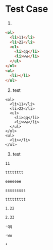 # Test Case
1. 
~~~html
<ol>
  <li>11</li>
  <li>22</li>
  <ul>
    <li>qq</li>
    <li>ww</li>
  </ul>
</ol>
<ul>
  <li></li>
</ul>
~~~
2. test
~~~
<ol>
  <li>11</li>
  <li>22</li>
  <ul>
    <li>qq</li>
    <li>ww</li>
  </ul>
</ol>
<ul>
  <li></li>
</ul>
~~~
3. test
~~~
11

tttttttt

eeeeeee

sssssssss

ttttttttt

1.22

2.33

◦qq

◦ww

•
~~~